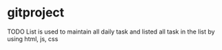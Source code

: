 # gitproject
TODO List is used to maintain all daily task and listed all task in the list by using html, js, css
